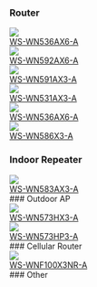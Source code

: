 ### Router

<div class="product-row">
  <div class="product-row-box">
    <div class="product-card">
      <a href="ax6000/wn536ax6-a/">
        <img src="img/wn536ax6.png">
        <div class="product-model">WS-WN536AX6-A</div>
        <div class="product-model"></div>
      </a>
    </div>
    <div class="product-card">
      <a href="ax3000/wn592ax6-a/">
        <img src="img/WS-WN592AX6-A.png">
        <div class="product-model">WS-WN592AX6-A</div>
        <div class="product-model"></div>
      </a>
    </div>
    <div class="product-card">
      <a href="ax3000/wn591ax3-a/">
        <img src="img/WS-WN591AX3-A.png">
        <div class="product-model">WS-WN591AX3-A</div>
        <div class="product-model"></div>
      </a>
    </div>
    <div class="product-card">
      <a href="Wx3000/wn531ax3-a/">
        <img src="img/WN531AX3.png">
        <div class="product-model">WS-WN531AX3-A</div>
        <div class="product-model"></div>
      </a>
    </div>
    <div class="product-card">
      <a href="ax3000/wn/">
  	<img src="img/wn536ax6.png">
        <div class="product-model">WS-WN536AX6-A</div>
        <div class="product-model"></div>
      </a>
    </div>
    <div class="product-card">
      <a href="ax3000/wn586x3-a/">
        <img src="img/WN586X3.png" >
        <div class="product-model">WS-WN586X3-A</div>
        <div class="product-model"></div>
      </a>
    </div>

  </div>
</div>


### Indoor Repeater
<div class="product-row">
  <div class="product-row-box">
     <div class="product-card">
       <a href="ax3000/wn583ax3-a/">
         <img src="img/WN583AX3.png">
         <div class="product-model">WS-WN583AX3-A</div>
         <div class="product-model"></div>
       </a>
     </div>
  </div>
</div>
### Outdoor AP
<div class="product-row">
  <div class="product-row-box">
    <div class="product-card">
      <a href="ax3000/wn573hx3-a/">
        <img src="img/WN573HX1.png">
        <div class="product-model">WS-WN573HX3-A</div>
        <div class="product-model"></div>
      </a>
    </div>
    <div class="product-card">
      <a href="ax3000/wn573hp3-a/">
        <img src="img/WN573HP3.png">
        <div class="product-model">WS-WN573HP3-A</div>
        <div class="product-model"></div>
      </a>
    </div>
  </div>
</div>
### Cellular Router
<div class="product-row"> 
  <div class="product-row-box">
     <div class="product-card">
       <a href="ax3000/wnf100x3nr-a/">
         <img src="img/WS-WNF100X3NR-A.png">
         <div class="product-model">WS-WNF100X3NR-A</div>
         <div class="product-model"></div>
       </a>
     </div>
  </div>
</div> 
### Other
